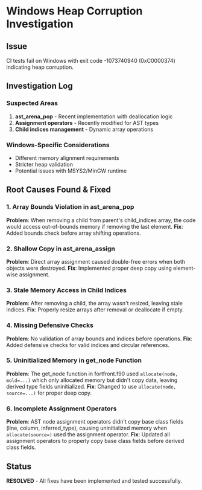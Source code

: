 # Windows Heap Corruption Investigation

## Issue
CI tests fail on Windows with exit code -1073740940 (0xC0000374) indicating heap corruption.

## Investigation Log

### Suspected Areas
1. **ast_arena_pop** - Recent implementation with deallocation logic
2. **Assignment operators** - Recently modified for AST types
3. **Child indices management** - Dynamic array operations

### Windows-Specific Considerations
- Different memory alignment requirements
- Stricter heap validation
- Potential issues with MSYS2/MinGW runtime

## Root Causes Found & Fixed

### 1. Array Bounds Violation in ast_arena_pop
**Problem**: When removing a child from parent's child_indices array, the code would access out-of-bounds memory if removing the last element.
**Fix**: Added bounds check before array shifting operations.

### 2. Shallow Copy in ast_arena_assign
**Problem**: Direct array assignment caused double-free errors when both objects were destroyed.
**Fix**: Implemented proper deep copy using element-wise assignment.

### 3. Stale Memory Access in Child Indices
**Problem**: After removing a child, the array wasn't resized, leaving stale indices.
**Fix**: Properly resize arrays after removal or deallocate if empty.

### 4. Missing Defensive Checks
**Problem**: No validation of array bounds and indices before operations.
**Fix**: Added defensive checks for valid indices and circular references.

### 5. Uninitialized Memory in get_node Function
**Problem**: The get_node function in fortfront.f90 used `allocate(node, mold=...)` which only allocated memory but didn't copy data, leaving derived type fields uninitialized.
**Fix**: Changed to use `allocate(node, source=...)` for proper deep copy.

### 6. Incomplete Assignment Operators
**Problem**: AST node assignment operators didn't copy base class fields (line, column, inferred_type), causing uninitialized memory when `allocate(source=)` used the assignment operator.
**Fix**: Updated all assignment operators to properly copy base class fields before derived class fields.

## Status
**RESOLVED** - All fixes have been implemented and tested successfully.